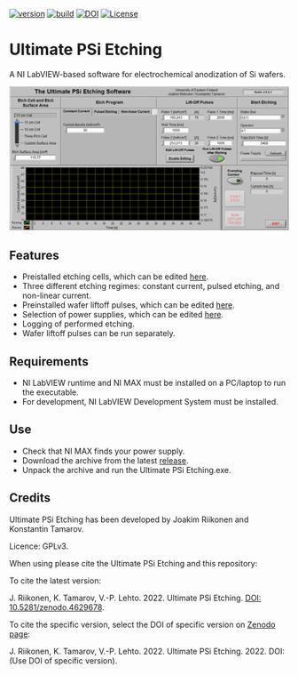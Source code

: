 [![version](https://img.shields.io/badge/version-v2.0.2.5-orange)](https://github.com/naitsok/ultimate-psi-etching/)
[![build](https://img.shields.io/badge/build-passing-green.svg)](https://github.com/naitsok/ultimate-psi-etching/releases/)
[![DOI](https://zenodo.org/badge/284663695.svg)](https://zenodo.org/badge/latestdoi/284663695)
[![License](https://img.shields.io/badge/license-GPLv3.0-blue)](./LICENSE)

# Ultimate PSi Etching

A NI LabVIEW-based software for electrochemical anodization of Si wafers.

![Inteface](./documentation/interface.png)

## Features

- Preistalled etching cells, which can be edited [here](./init/Etch_Cells.csv).
- Three different etching regimes: constant current, pulsed etching, and non-linear current.
- Preinstalled wafer liftoff pulses, which can be edited [here](./init/Etch_Cells.csv).
- Selection of power supplies, which can be edited [here](./init/Power_Supplies.csv).
- Logging of performed etching.
- Wafer liftoff pulses can be run separately.

## Requirements

- NI LabVIEW runtime and NI MAX must be installed on a PC/laptop to run the executable.
- For development, NI LabVIEW Development System must be installed.

## Use

- Check that NI MAX finds your power supply.
- Download the archive from the latest [release](https://github.com/naitsok/ultimate-psi-etching/releases/).
- Unpack the archive and run the Ultimate PSi Etching.exe.

## Credits

Ultimate PSi Etching has been developed by Joakim Riikonen and Konstantin Tamarov.

Licence: GPLv3.

When using please cite the Ultimate PSi Etching and this repository:

To cite the latest version:

J. Riikonen, K. Tamarov, V.-P. Lehto. 2022. Ultimate PSi Etching. [DOI: 10.5281/zenodo.4629678](https://doi.org/10.5281/zenodo.4749684).

To cite the specific version, select the DOI of specific version on [Zenodo page](https://doi.org/10.5281/zenodo.4749684):

J. Riikonen, K. Tamarov, V.-P. Lehto. 2022. Ultimate PSi Etching. 2022. DOI: (Use DOI of specific version).